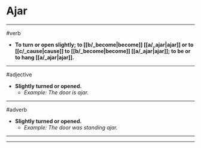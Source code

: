 # Ajar
---
#verb
- **To turn or open slightly; to [[b/_become|become]] [[a/_ajar|ajar]] or to [[c/_cause|cause]] to [[b/_become|become]] [[a/_ajar|ajar]]; to be or to hang [[a/_ajar|ajar]].**
---
#adjective
- **Slightly turned or opened.**
	- _Example: The door is ajar._
---
#adverb
- **Slightly turned or opened.**
	- _Example: The door was standing ajar._
---
---
